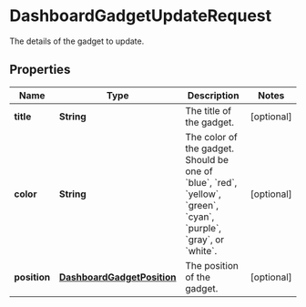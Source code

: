 

# DashboardGadgetUpdateRequest

The details of the gadget to update.

## Properties

| Name | Type | Description | Notes |
|------------ | ------------- | ------------- | -------------|
|**title** | **String** | The title of the gadget. |  [optional] |
|**color** | **String** | The color of the gadget. Should be one of &#x60;blue&#x60;, &#x60;red&#x60;, &#x60;yellow&#x60;, &#x60;green&#x60;, &#x60;cyan&#x60;, &#x60;purple&#x60;, &#x60;gray&#x60;, or &#x60;white&#x60;. |  [optional] |
|**position** | [**DashboardGadgetPosition**](DashboardGadgetPosition.md) | The position of the gadget. |  [optional] |



